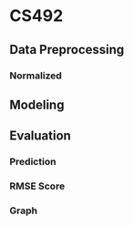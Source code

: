 # CS492

## Data Preprocessing


### Normalized


## Modeling 


## Evaluation

### Prediction

### RMSE Score

### Graph
